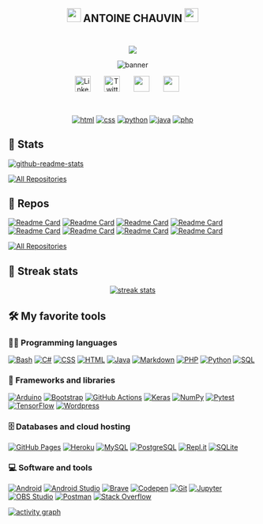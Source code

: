 <!-- Header section -->
<h2 align="center">
  <img src="https://media.giphy.com/media/hvRJCLFzcasrR4ia7z/giphy.gif" width="28">
  ANTOINE CHAUVIN
  <img src="https://media.giphy.com/media/hvRJCLFzcasrR4ia7z/giphy.gif" width="28">
  <br/>
  <br/>
</h2>



<!-- Typing SVG by DenverCoder1 - https://github.com/DenverCoder1/readme-typing-svg -->
<p align="center">
  <img src="https://readme-typing-svg.herokuapp.com?color=%234cbcf4&size=22&center=true&vCenter=true&lines=French+Student;Network+and+Telecommunications;Python+Developer;Cybersecurity"></a>
</p>

<p align="center"><img alt="banner" title="Banner" src="https://i.imgur.com/DintgHk.png"/></p>


<!-- Social icons section -->
<p align="center">
  <a href="https://www.linkedin.com/in/antoine-chauvin-82337b212/"><img width="32px" alt="Linkedin" title="Youtube" src="https://svgshare.com/i/b48.svg"/></a>
  &#8287;&#8287;&#8287;&#8287;&#8287;
  <a href="#"><img width="32px" alt="Twitter" title="Twitter" src="https://svgshare.com/i/b3o.svg"/></a>
  &#8287;&#8287;&#8287;&#8287;&#8287;
  <a href="#" alt="Discord"><img width="32px" src="https://svgshare.com/i/b3w.svg"/></a>
  &#8287;&#8287;&#8287;&#8287;&#8287;
  <a href="https://www.instagram.com/antoinechauvn/" alt="Instagram"><img width="32px" src="https://svgshare.com/i/b3v.svg"/></a>
  &#8287;&#8287;&#8287;&#8287;&#8287;
</p>

<br/>

<!-- Social badges section -->
<p align="center">
  <a href="#">
    <img alt="html" title="html logo" src="https://svgshare.com/i/b3e.svg"/></a> 
  <a href="#">
    <img alt="css" title="css logo" src="https://svgshare.com/i/b4H.svg"/></a> 
  <a href="#">
    <img alt="python" title="python logo" src="https://svgshare.com/i/b2P.svg"/></a>
  <a href="#">
    <img alt="java" title="java logo" src="https://svgshare.com/i/b4J.svg"/></a>
  <a href="#">
    <img alt="php" title="php logo" src="https://svgshare.com/i/b4K.svg"/></a>
</p>

## 📘 Stats

<!-- Repo info cards - https://github.com/anuraghazra/github-readme-stats -->
<!-- Small repo cards (fork) - https://github.com/DenverCoder1/github-readme-stats -->
<p align="left">
    <a href="https://github.com/anuraghazra/github-readme-stats"><img src="https://github-readme-stats.vercel.app/api?username=antoinechauvn&show_icons=true&theme=prussian&hide_border=true" alt="github-readme-stats"></a>
</p>

<p align="left">
  <a href="https://github.com/DenverCoder1?tab=repositories&sort=stargazers"><img alt="All Repositories" title="All Repositories" src="https://custom-icon-badges.herokuapp.com/badge/-All%20Repos-2962FF?style=for-the-badge&logoColor=white&logo=repo"/></a>
</p>

## 📘 Repos

<!-- Repo info cards - https://github.com/anuraghazra/github-readme-stats -->
<!-- Small repo cards (fork) - https://github.com/DenverCoder1/github-readme-stats -->
<p align="left">
  
[![Readme Card](https://github-readme-stats.vercel.app/api/pin/?username=antoinechauvn&repo=arp-spoofing&theme=prussian&hide_border=true)](https://github.com/antoinechauvn/arp-spoofing)
[![Readme Card](https://github-readme-stats.vercel.app/api/pin/?username=antoinechauvn&repo=pep-8&theme=prussian&hide_border=true)](https://github.com/antoinechauvn/pep-8)
[![Readme Card](https://github-readme-stats.vercel.app/api/pin/?username=antoinechauvn&repo=mitm-attack&theme=prussian&hide_border=true)](https://github.com/antoinechauvn/mitm-attack)
[![Readme Card](https://github-readme-stats.vercel.app/api/pin/?username=antoinechauvn&repo=arp-gratuitous&theme=prussian&hide_border=true)](https://github.com/antoinechauvn/mitm-attack)
[![Readme Card](https://github-readme-stats.vercel.app/api/pin/?username=antoinechauvn&repo=IEEE-802.11&theme=prussian&hide_border=true)](https://github.com/antoinechauvn/IEEE-802.11)
[![Readme Card](https://github-readme-stats.vercel.app/api/pin/?username=antoinechauvn&repo=pypi-maliciouspackage-review&theme=prussian&hide_border=true)](https://github.com/antoinechauvn/pypi-maliciouspackage-review)
[![Readme Card](https://github-readme-stats.vercel.app/api/pin/?username=antoinechauvn&repo=walrus-operator&theme=prussian&hide_border=true)](https://github.com/antoinechauvn/walrus-operator)
[![Readme Card](https://github-readme-stats.vercel.app/api/pin/?username=antoinechauvn&repo=asyncio&theme=prussian&hide_border=true)](https://github.com/antoinechauvn/asyncio)
  
</p>

<p align="left">
  <a href="#"><img alt="All Repositories" title="All Repositories" src="https://custom-icon-badges.herokuapp.com/badge/-All%20Forks-2962FF?style=for-the-badge&logoColor=white&logo=fork"/></a>
</p>

## 🌊 Streak stats

<!-- GitHub Readme Streak Stats - https://github.com/DenverCoder1/github-readme-streak-stats -->
<p align="center">
  <a href="https://github.com/DenverCoder1/github-readme-streak-stats">
    <img title="Readme Streak Stats" alt="streak stats" src="https://github-readme-streak-stats.herokuapp.com?user=antoinechauvn&theme=prussian&hide_border=true"/>
  </a>
</p>

<!-- Some badges are from https://github.com/Ileriayo/markdown-badges -->

## 🛠️ My favorite tools

### 👨‍💻 Programming languages

<p>
    <a href="#"><img alt="Bash" src="https://img.shields.io/badge/Bash-121011.svg?logo=gnu-bash&logoColor=white"></a>
    <a href="#"><img alt="C#" src="https://custom-icon-badges.herokuapp.com/badge/C%23-68217A.svg?logo=cs2&logoColor=white"></a>
    <a href="#"><img alt="CSS" src="https://img.shields.io/badge/CSS-1572B6.svg?logo=css3&logoColor=white"></a>
    <a href="#"><img alt="HTML" src="https://img.shields.io/badge/HTML-E34F26.svg?logo=html5&logoColor=white"></a>
    <a href="#"><img alt="Java" src="https://img.shields.io/badge/Java-007396.svg?logo=java&logoColor=white"></a>
    <a href="#"><img alt="Markdown" src="https://img.shields.io/badge/Markdown-000000.svg?logo=markdown&logoColor=white"></a>
    <a href="#"><img alt="PHP" src="https://img.shields.io/badge/PHP-777BB4.svg?logo=php&logoColor=white"></a>
    <a href="#"><img alt="Python" src="https://img.shields.io/badge/Python-14354C.svg?logo=python&logoColor=white"></a>
    <a href="#"><img alt="SQL" src="https://custom-icon-badges.herokuapp.com/badge/SQL-025E8C.svg?logo=database&logoColor=white"></a>
</p>

### 🧰 Frameworks and libraries

<p>
    <a href="#"><img alt="Arduino" src="https://img.shields.io/badge/-Arduino-00979D?logo=Arduino&logoColor=white"></a>
    <a href="#"><img alt="Bootstrap" src="https://img.shields.io/badge/Bootstrap-7952B3.svg?logo=bootstrap&logoColor=white"></a>
    <a href="#"><img alt="GitHub Actions" src="https://img.shields.io/badge/GitHub%20Actions-2671E5.svg?logo=github%20actions&logoColor=white"></a>
    <a href="#"><img alt="Keras" src="https://img.shields.io/badge/Keras-D00000.svg?logo=Keras&logoColor=white"></a>
    <a href="#"><img alt="NumPy" src="https://img.shields.io/badge/Numpy-013243.svg?logo=numpy&logoColor=white"></a>
    <a href="#"><img alt="Pytest" src="https://img.shields.io/badge/Pytest-0A9EDC.svg?logo=pytest&logoColor=white"></a>
    <a href="#"><img alt="TensorFlow" src="https://img.shields.io/badge/TensorFlow-FF6F00.svg?logo=TensorFlow&logoColor=white"></a>
    <a href="#"><img alt="Wordpress" src="https://img.shields.io/badge/Wordpress-21759B?logo=wordpress&logoColor=white"></a>
</p>

### 🗄️ Databases and cloud hosting

<p>
    <a href="#"><img alt="GitHub Pages" src="https://img.shields.io/badge/GitHub%20Pages-327FC7.svg?logo=github&logoColor=white"></a>
    <a href="#"><img alt="Heroku" src="https://img.shields.io/badge/Heroku-430098.svg?logo=heroku&logoColor=white"></a>
    <a href="#"><img alt="MySQL" src="https://img.shields.io/badge/MySQL-00f.svg?logo=mysql&logoColor=white"></a>
    <a href="#"><img alt="PostgreSQL" src ="https://img.shields.io/badge/PostgreSQL-316192.svg?logo=postgresql&logoColor=white"></a>
    <a href="#"><img alt="Repl.it" src="https://img.shields.io/badge/Repl.it-0D101E.svg?logo=Replit&logoColor=white"></a>
    <a href="#"><img alt="SQLite" src ="https://img.shields.io/badge/SQLite-07405e.svg?logo=sqlite&logoColor=white"></a>
</p>

### 💻 Software and tools

<p>
    <a href="#"><img alt="Android" src="https://img.shields.io/badge/Android-3DDC84?logo=android&logoColor=white"></a>
    <a href="#"><img alt="Android Studio" src="https://img.shields.io/badge/Android%20Studio-008678.svg?logo=android-studio&logoColor=white"></a>
    <a href="#"><img alt="Brave" src="https://img.shields.io/badge/-Brave-FB542B?logo=brave&logoColor=white"></a>
    <a href="#"><img alt="Codepen" src="https://img.shields.io/badge/Codepen-000000.svg?logo=codepen&logoColor=white"></a>
    <a href="#"><img alt="Git" src="https://img.shields.io/badge/Git-F05033.svg?logo=git&logoColor=white"></a>
    <a href="#"><img alt="Jupyter" src="https://img.shields.io/badge/Jupyter-F37626.svg?logo=Jupyter&logoColor=white"></a>
    <a href="#"><img alt="OBS Studio" src="https://img.shields.io/badge/-OBS%20Studio-302E31?logo=obs-studio&logoColor=white"></a>
    <a href="#"><img alt="Postman" src="https://img.shields.io/badge/Postman-FF6C37?logo=postman&logoColor=white"></a>
    <a href="#"><img alt="Stack Overflow" src="https://img.shields.io/badge/-Stack%20Overflow-FE7A16?logo=stack-overflow&logoColor=white"></a>
</p>

<!-- https://github.com/ashutosh00710/github-readme-activity-graph -->
<a href="#"><img alt="activity graph" src="https://activity-graph.herokuapp.com/graph?username=antoinechauvn&bg_color=172f45&color=399fff&line=a3c2e1&point=FFFFFF&hide_border=true" /></a>
